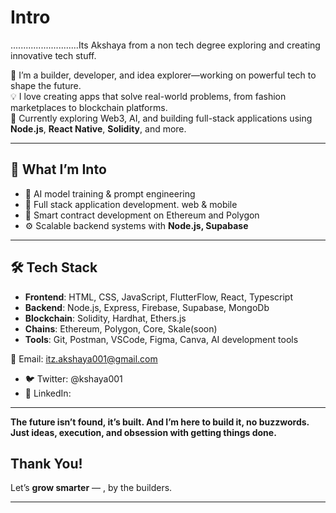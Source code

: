 # Intro

...........................Its Akshaya from a non tech degree exploring and creating innovative tech stuff.

🚀 I’m a builder, developer, and idea explorer—working on powerful tech to shape the future.  
💡 I love creating apps that solve real-world problems, from fashion marketplaces to blockchain platforms.  
🌱 Currently exploring Web3, AI, and building full-stack applications using **Node.js**, **React Native**, **Solidity**, and more.

---

## 🧠 What I’m Into

- 🤖 AI model training & prompt engineering
- 🚀 Full stack application development. web & mobile
- 🧬 Smart contract development on Ethereum and Polygon  
- ⚙️ Scalable backend systems with **Node.js, Supabase**

---
## 🛠️ Tech Stack

- **Frontend**: HTML, CSS, JavaScript, FlutterFlow, React, Typescript
- **Backend**: Node.js, Express, Firebase, Supabase, MongoDb
- **Blockchain**: Solidity, Hardhat, Ethers.js
- **Chains**: Ethereum, Polygon, Core, Skale(soon)
- **Tools**: Git, Postman, VSCode, Figma, Canva, AI development tools
  
📩 Email: itz.akshaya001@gmail.com  
- 🐦 Twitter: @kshaya001 
- 💬 LinkedIn: 
---
**The future isn’t found, it’s built. And I’m here to build it, no buzzwords. Just ideas, execution, and obsession with getting things done.**



##  Thank You!

Let’s **grow smarter** — , by the builders.  


---


<!---
thebuildercore/thebuildercore is a ✨ special ✨ repository because its `README.md` (this file) appears on your GitHub profile.
You can click the Preview link to take a look at your changes.
--->
